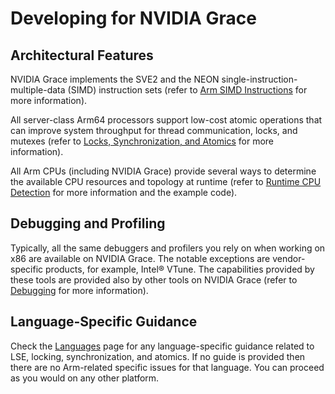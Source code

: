 # Developing for NVIDIA Grace

## Architectural Features

NVIDIA Grace implements the SVE2 and the NEON single-instruction-multiple-data (SIMD) instruction sets (refer to [Arm SIMD Instructions](vectorization.md) for more information).

All server-class Arm64 processors support low-cost atomic operations that can improve system throughput for thread communication, locks, and mutexes
(refer to [Locks, Synchronization, and Atomics](atomics.md) for more information).

All Arm CPUs (including NVIDIA Grace) provide several ways to determine the available CPU resources and topology at runtime
(refer to [Runtime CPU Detection](cpudetect.md) for more information and the example code).

## Debugging and Profiling

Typically, all the same debuggers and profilers you rely on when working on x86 are available on NVIDIA Grace.
The notable exceptions are vendor-specific products, for example, Intel® VTune.  The capabilities provided by these tools are
provided also by other tools on NVIDIA Grace (refer to [Debugging](debugging.md) for more information).

## Language-Specific Guidance

Check the [Languages](languages/index.md) page for any language-specific guidance related to LSE, locking, synchronization, and atomics. 
If no guide is provided then there are no Arm-related specific issues for that language.  You can proceed as you would on any other platform.
